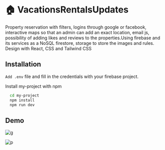 # 🏠 VacationsRentalsUpdates

Property reservation with filters, logins through google or facebook, interactive maps
so that an admin can add an exact location, email js, possibility of adding likes and reviews
to the properties.Using firebase and its services as a NoSQL firestore, storage to store the
images and rules. Design with React, CSS and Tailwind CSS

## Installation
`Add .env` file and fill in the credentials with your firebase project.


Install my-project with npm

```bash
  cd my-project
  npm install
  npm run dev
```
    
## Demo

![g](https://github.com/Carl0sPineda/VacationsRentalsUpdates/assets/100396203/1fb869ab-b0ec-4bb3-8242-99abaae971ff)

![p](https://github.com/Carl0sPineda/VacationsRentalsUpdates/assets/100396203/76bdab5b-b9a5-4aa4-b81c-0381b3b566d5)

